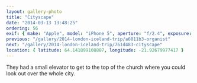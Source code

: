 ```yaml
---
layout: gallery-photo
title: "Cityscape"
date: "2014-03-13 13:48:25"
ordering: 56
exif: { make: "Apple", model: "iPhone 5", aperture: "f/2.4", exposure: "1/1232" }
previous: "/gallery/2014-london-iceland-trip/a6011b3-organist"
next: "/gallery/2014-london-iceland-trip/761d483-cityscape"
location: { latitude: 64.141899108887, longitude: -21.92679977417 }
---
```


They had a small elevator to get to the top of the church where you could look out over the whole city.
